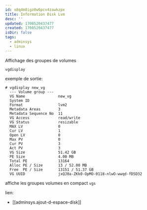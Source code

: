 ```yaml
---
id: x8q4m8igz0w6pcv4zawkzpx
title: Information Disk Lvm
desc: ''
updated: 1708520437477
created: 1708520437477
isDir: false
tags:
  - adminsys
  - linux
---
```

Affichage des groupes de volumes

`vgdisplay`

exemple de sortie:
```
# vgdisplay new_vg
  --- Volume group ---
  VG Name               new_vg
  System ID
  Format                lvm2
  Metadata Areas        3
  Metadata Sequence No  11
  VG Access             read/write
  VG Status             resizable
  MAX LV                0
  Cur LV                1
  Open LV               0
  Max PV                0
  Cur PV                3
  Act PV                3
  VG Size               51.42 GB
  PE Size               4.00 MB
  Total PE              13164
  Alloc PE / Size       13 / 52.00 MB
  Free  PE / Size       13151 / 51.37 GB
  VG UUID               jxQJ0a-ZKk0-OpMO-0118-nlwO-wwqd-fD5D32
  ```

affiche les groupes volumes en compact
`vgs` 

lien:
- [[adminsys.ajout-d-espace-disk]]
